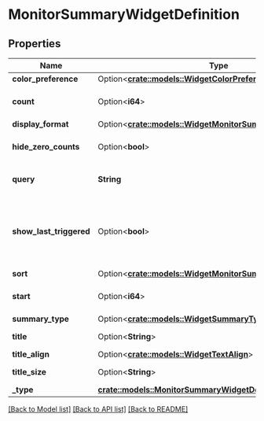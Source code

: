 # MonitorSummaryWidgetDefinition

## Properties

Name | Type | Description | Notes
------------ | ------------- | ------------- | -------------
**color_preference** | Option<[**crate::models::WidgetColorPreference**](WidgetColorPreference.md)> |  | [optional]
**count** | Option<**i64**> | The number of monitors to display. | [optional]
**display_format** | Option<[**crate::models::WidgetMonitorSummaryDisplayFormat**](WidgetMonitorSummaryDisplayFormat.md)> |  | [optional]
**hide_zero_counts** | Option<**bool**> | Whether to show counts of 0 or not. | [optional]
**query** | **String** | Query to filter the monitors with. | 
**show_last_triggered** | Option<**bool**> | Whether to show the time that has elapsed since the monitor/group triggered. | [optional]
**sort** | Option<[**crate::models::WidgetMonitorSummarySort**](WidgetMonitorSummarySort.md)> |  | [optional]
**start** | Option<**i64**> | The start of the list. Typically 0. | [optional]
**summary_type** | Option<[**crate::models::WidgetSummaryType**](WidgetSummaryType.md)> |  | [optional]
**title** | Option<**String**> | Title of the widget. | [optional]
**title_align** | Option<[**crate::models::WidgetTextAlign**](WidgetTextAlign.md)> |  | [optional]
**title_size** | Option<**String**> | Size of the title. | [optional]
**_type** | [**crate::models::MonitorSummaryWidgetDefinitionType**](MonitorSummaryWidgetDefinitionType.md) |  | 

[[Back to Model list]](../README.md#documentation-for-models) [[Back to API list]](../README.md#documentation-for-api-endpoints) [[Back to README]](../README.md)


